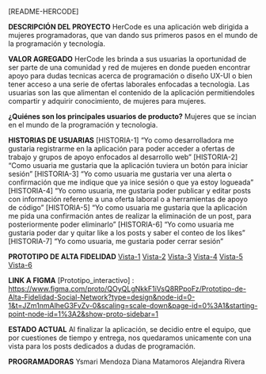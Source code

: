 [README-HERCODE]

**DESCRIPCIÓN DEL PROYECTO**
HerCode es una aplicación web dirigida a mujeres programadoras, que van dando sus primeros pasos en el mundo de la programación y tecnología. 

**VALOR AGREGADO**
HerCode les brinda a sus usuarias la oportunidad de ser parte de una comunidad y red de mujeres en donde pueden encontrar apoyo para dudas tecnicas acerca de programación o diseño UX-UI o bien tener acceso a una serie de ofertas laborales enfocadas a tecnologia. Las usuarias son las que alimentan el contenido de la aplicación permitiendoles compartir y adquirir conocimiento, de mujeres para mujeres. 

**¿Quiénes son los principales usuarios de producto?**
Mujeres que se incian en el mundo de la programación y tecnologia. 

**HISTORIAS DE USUARIAS**
[HISTORIA-1]
“Yo como desarrolladora me gustaria registrarme en la aplicación para poder acceder a ofertas de trabajo y grupos de apoyo enfocados al desarrollo web”
[HISTORIA-2]
“Como usuaria me gustaria que la aplicación tuviera un botón para iniciar sesión”
[HISTORIA-3]
“Yo como usuaria me gustaria ver una alerta o confirmación que me indique que ya inice sesión o que ya estoy logueada”
[HISTORIA-4]
“Yo como usuaria, me gustaria poder publicar y editar posts con información referente a una oferta laboral o a herramientas de apoyo de código”
[HISTORIA-5]
“Yo como usuaria me gustaria que la aplicación me pida una confirmación antes de realizar la eliminación de un post, para posteriormente poder eliminarlo”
[HISTORIA-6]
“Yo como usuaria me gustaria poder dar y quitar like a los posts y saber el conteo de los likes”
[HISTORIA-7]
“Yo como usuaria, me gustaria poder cerrar sesión”

**PROTOTIPO DE ALTA FIDELIDAD**
[Vista-1](../Imagenes/Prototipo%20de%20Alta%20Fidelidad//HERCODE_1.png)
[Vista-2](../Imagenes/Prototipo%20de%20Alta%20Fidelidad/HERCODE_2.png)
[Vista-3](../Imagenes/Prototipo%20de%20Alta%20Fidelidad/HERCODE_3.png)
[Vista-4](../Imagenes/Prototipo%20de%20Alta%20Fidelidad/HERCODE_4.png)
[Vista-5](../Imagenes/Prototipo%20de%20Alta%20Fidelidad/HERCODE_5.png)
[Vista-6](../Imagenes/Prototipo%20de%20Alta%20Fidelidad/HERCODE_6.png)

**LINK A FIGMA**
[Prototipo_interactivo] : https://www.figma.com/proto/QOyQLgNkkF1iVsQ8RPpoFz/Prototipo-de-Alta-Fidelidad-Social-Network?type=design&node-id=0-1&t=JZm1nmAlheG3FvZv-0&scaling=scale-down&page-id=0%3A1&starting-point-node-id=1%3A2&show-proto-sidebar=1

**ESTADO ACTUAL**
Al finalizar la aplicación, se decidio entre el equipo, que por cuestiones de tiempo y entrega, nos quedaramos unicamente con una vista para los posts dedicados a dudas de programación. 

**PROGRAMADORAS**
Ysmari Mendoza
Diana Matamoros
Alejandra Rivera